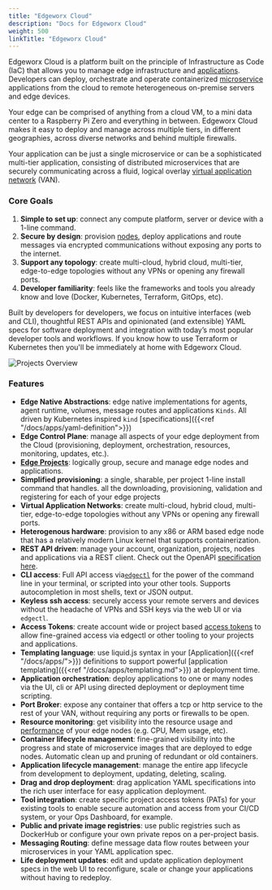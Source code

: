 ```yaml
---
title: "Edgeworx Cloud"
description: "Docs for Edgeworx Cloud"
weight: 500
linkTitle: "Edgeworx Cloud"
---
```


Edgeworx Cloud is a platform built on the principle of Infrastructure as Code (IaC) that allows you to
manage edge infrastructure and [applications](../more/terminology#application). Developers can deploy, orchestrate and operate
containerized [microservice](../apps/microservices.md) applications from the cloud to remote heterogeneous on-premise servers
and edge devices.

Your edge can be comprised of anything from a cloud VM, to a mini data center to a Raspberry Pi Zero
and everything in between. Edgeworx Cloud makes it easy to deploy and manage across multiple tiers, in
different geographies, across diverse networks and behind multiple firewalls.

Your application can be just a single microservice or can be a sophisticated multi-tier application,
consisting of distributed microservices that are securely communicating across a fluid, logical
overlay [virtual application network](https://netprototalk.com/2019/11/12/virtual-application-networks-for-hybrid-cloud-interconnect/) (VAN).

### Core Goals

1. **Simple to set up**: connect any compute platform, server or device with a 1-line command.
2. **Secure by design**: provision [nodes](../cloud/adding-nodes/_index.md), deploy applications and route messages via encrypted
   communications without exposing any ports to the internet.
3. **Support any topology**: create multi-cloud, hybrid cloud, multi-tier, edge-to-edge topologies
   without any VPNs or opening any firewall ports.
4. **Developer familiarity**: feels like the frameworks and tools you already know and love (Docker,
   Kubernetes, Terraform, GitOps, etc).

Built by developers for developers, we focus on intuitive interfaces (web and CLI),
thoughtful REST APIs and opinionated (and extensible) YAML specs for software deployment and
integration with today’s most popular developer tools and workflows. If you know how to use
Terraform or Kubernetes then you'll be immediately at home with Edgeworx Cloud.

![Projects Overview](/images/project_view_remote.png)

### Features

- **Edge Native Abstractions**: edge native implementations for agents, agent runtime, volumes,
  message routes and applications `Kinds`. All driven by Kubernetes
  inspired `kind` [specifications]({{<ref "/docs/apps/yaml-definition">}})
- **Edge Control Plane**: manage all aspects of your edge deployment from the Cloud (provisioning,
  deployment, orchestration, resources, monitoring, updates, etc.).
- [**Edge Projects**](../more/terminology#project): logically group, secure and manage edge nodes and applications.
- **Simplified provisioning**: a single, sharable, per project 1-line install command that handles.
  all the downloading, provisioning, validation and registering for each of your edge projects
- **Virtual Application Networks**: create multi-cloud, hybrid cloud, multi-tier, edge-to-edge
  topologies without any VPNs or opening any firewall ports.
- **Heterogenous hardware**: provision to any x86 or ARM based edge node that has a relatively
  modern Linux kernel that supports containerization.
- **REST API driven**: manage your account, organization, projects, nodes and applications via a
  REST client. Check out the OpenAPI [specification here](https://api.edgeworx.io/v1/docs).
- **CLI access**: Full API access via[`edgectl`](../more/terminology#edgectl) for the power of the command line in your terminal,
  or scripted into your other tools. Supports autocompletion in most shells, text or JSON output.
- **Keyless ssh access**: securely access your remote servers and devices without the headache of
  VPNs and SSH keys via the web UI or via `edgectl`.
- **Access Tokens**: create account wide or project based [access tokens](../cloud/access-tokens.md) to allow fine-grained access
  via edgectl or other tooling to your projects and applications.
- **Templating language**: use liquid.js syntax in your [Application]({{<ref "/docs/apps/">}})
  definitions to support powerful [application templating]({{<ref "/docs/apps/templating.md">}}) at deployment time.
- **Application orchestration**: deploy applications to one or many nodes via the UI, cli or API
  using directed deployment or deployment time scripting.
- **Port Broker**: expose any container that offers a tcp or http service to the rest of your
  VAN, without requiring any ports or firewalls to be open.
- **Resource monitoring**: get visibility into the resource usage and [performance](../more/terminology#performance-metrics) of your edge
  nodes (e.g. CPU, Mem usage, etc).
- **Container lifecycle management**: fine-grained visibility into the progress and state of
  microservice images that are deployed to edge nodes. Automatic clean up and pruning of redundant
  or old containers.
- **Application lifecycle management**: manage the entire app lifecycle from development to
  deployment, updating, deleting, scaling.
- **Drag and drop deployment**: drag application YAML specifications into the rich user interface
  for easy application deployment.
- **Tool integration**: create specific project access tokens (PATs) for your existing tools to
  enable secure automation and access from your CI/CD system, or your Ops Dashboard, for example.
- **Public and private image registries**: use public registries such as DockerHub or configure your
  own private repos on a per-project basis.
- **Messaging Routing**: define message data flow routes between your microservices in your YAML
  application spec.
- **Life deployment updates**: edit and update application deployment specs in the web UI to
  reconfigure, scale or change your applications without having to redeploy.
